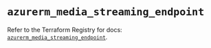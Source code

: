 # `azurerm_media_streaming_endpoint`

Refer to the Terraform Registry for docs: [`azurerm_media_streaming_endpoint`](https://registry.terraform.io/providers/hashicorp/azurerm/3.91.0/docs/resources/media_streaming_endpoint).
